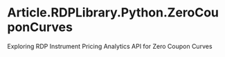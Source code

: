 # Article.RDPLibrary.Python.ZeroCouponCurves
Exploring RDP Instrument Pricing Analytics API for Zero Coupon Curves
